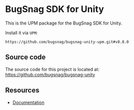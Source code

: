 BugSnag SDK for Unity
===========

This is the UPM package for the BugSnag SDK for Unity.

Install it via `UPM`:
```
https://github.com/bugsnag/bugsnag-unity-upm.git#v8.8.0
```

## Source code

The source code for this project is located at: https://github.com/bugsnag/bugsnag-unity

## Resources

* [Documentation](https://docs.bugsnag.com/platforms/unity/)
